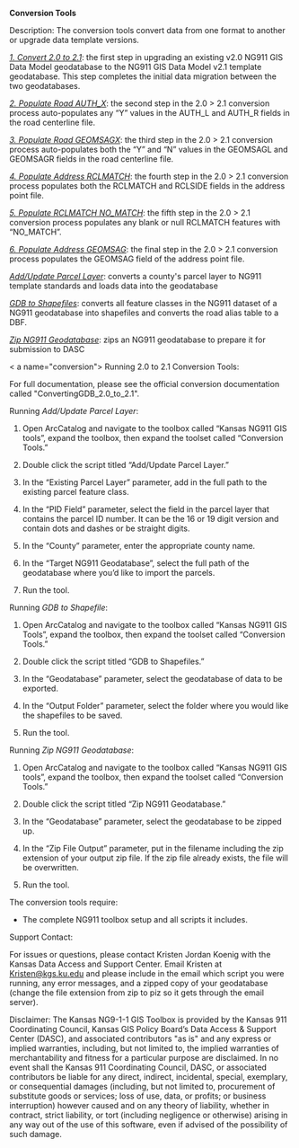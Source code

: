 **Conversion Tools**

Description: The conversion tools convert data from one format to
another or upgrade data template versions.

[*1. Convert 2.0 to 2.1*](#conversion): the first step in upgrading 
an existing v2.0 NG911 GIS Data Model geodatabase to the NG911 GIS 
Data Model v2.1 template geodatabase. This step completes the 
initial data migration between the two geodatabases.

[*2. Populate Road AUTH_X*](#conversion): the second step in the 
2.0 > 2.1 conversion process auto-populates any “Y” values in the 
AUTH_L and AUTH_R fields in the road centerline file.

[*3. Populate Road GEOMSAGX*](#conversion): the third step in the 
2.0 > 2.1 conversion process auto-populates both the “Y” and “N” 
values in the GEOMSAGL and GEOMSAGR fields in the road centerline file.

[*4. Populate Address RCLMATCH*](#conversion): the fourth step in the 
2.0 > 2.1 conversion process populates both the RCLMATCH and RCLSIDE 
fields in the address point file.

[*5. Populate RCLMATCH NO_MATCH*](#conversion): the fifth step in the 
2.0 > 2.1 conversion process populates any blank or null RCLMATCH 
features with “NO_MATCH”.

[*6. Populate Address GEOMSAG*](#conversion): the final step in the 
2.0 > 2.1 conversion process populates the GEOMSAG field of the address point file.

[*Add/Update Parcel Layer*](#parcels): converts a county's parcel layer to NG911
template standards and loads data into the geodatabase

[*GDB to Shapefiles*](#gdb2shp): converts all feature classes in the NG911 dataset
of a NG911 geodatabase into shapefiles and converts the road alias table
to a DBF.

[*Zip NG911 Geodatabase*](#zip): zips an NG911 geodatabase to prepare it for
submission to DASC

< a name="conversion"></a>
Running 2.0 to 2.1 Conversion Tools:

For full documentation, please see the official conversion documentation called 
"ConvertingGDB_2.0_to_2.1".

<a name="parcels"></a>
Running *Add/Update Parcel Layer*:

1.  Open ArcCatalog and navigate to the toolbox called “Kansas NG911 GIS
    tools”, expand the toolbox, then expand the toolset called
    “Conversion Tools.”

2.  Double click the script titled “Add/Update Parcel Layer.”

3.	In the “Existing Parcel Layer” parameter, add in the full path to the existing 
parcel feature class.

4.	In the “PID Field” parameter, select the field in the parcel layer that contains 
the parcel ID number. It can be the 16 or 19 digit version and contain dots and 
dashes or be straight digits. 

5.	In the “County” parameter, enter the appropriate county name.

6.	In the “Target NG911 Geodatabase”, select the full path of the geodatabase where 
you’d like to import the parcels.

7.	Run the tool.

<a name="gdb2shp"></a>
Running *GDB to Shapefile*:

1.  Open ArcCatalog and navigate to the toolbox called “Kansas NG911 GIS
    Tools”, expand the toolbox, then expand the toolset called
    “Conversion Tools.”

2.  Double click the script titled “GDB to Shapefiles.”

3.  In the “Geodatabase” parameter, select the geodatabase of data to
    be exported.

4.  In the “Output Folder” parameter, select the folder where you would
    like the shapefiles to be saved.

5.  Run the tool.

<a name="zip"></a>
Running *Zip NG911 Geodatabase*:

1.  Open ArcCatalog and navigate to the toolbox called “Kansas NG911 GIS
    tools”, expand the toolbox, then expand the toolset called
    “Conversion Tools.”

2.  Double click the script titled “Zip NG911 Geodatabase.”

3.  In the “Geodatabase” parameter, select the geodatabase to be
    zipped up.

4.  In the “Zip File Output” parameter, put in the filename including
    the zip extension of your output zip file. If the zip file already
    exists, the file will be overwritten.

5.  Run the tool.


The conversion tools require:

-	The complete NG911 toolbox setup and all scripts it includes.

Support Contact:

For issues or questions, please contact Kristen Jordan Koenig with the
Kansas Data Access and Support Center. Email Kristen at
<Kristen@kgs.ku.edu> and please include in the email which script you
were running, any error messages, and a zipped copy of your geodatabase
(change the file extension from zip to piz so it gets through the email
server).

Disclaimer: The Kansas NG9-1-1 GIS Toolbox is provided by the Kansas 911
Coordinating Council, Kansas GIS Policy Board’s Data Access & Support
Center (DASC), and associated contributors "as is" and any express or
implied warranties, including, but not limited to, the implied
warranties of merchantability and fitness for a particular purpose are
disclaimed. In no event shall the Kansas 911 Coordinating Council, DASC,
or associated contributors be liable for any direct, indirect,
incidental, special, exemplary, or consequential damages (including, but
not limited to, procurement of substitute goods or services; loss of
use, data, or profits; or business interruption) however caused and on
any theory of liability, whether in contract, strict liability, or tort
(including negligence or otherwise) arising in any way out of the use of
this software, even if advised of the possibility of such damage.
